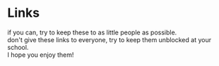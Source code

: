 # Links
if you can, try to keep these to as little people as possible. <br>
don't give these links to everyone, try to keep them unblocked at your school. <br>
I hope you enjoy them!

